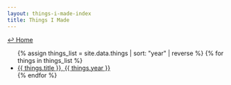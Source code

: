 ```yaml
---
layout: things-i-made-index
title: Things I Made 
---
```

<a href="../">↩ Home</a> 
<ul>
{% assign things_list = site.data.things | sort: "year" | reverse %}
{% for things in things_list %}
  <li>
      <a href="{{ things.url }}">
      {{ things.title }}, {{ things.year }}
      </a>
  </li>
{% endfor %}
</ul>